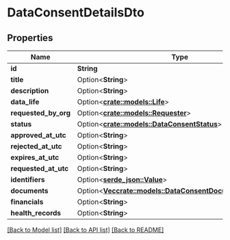 # DataConsentDetailsDto

## Properties

Name | Type | Description | Notes
------------ | ------------- | ------------- | -------------
**id** | **String** |  | 
**title** | Option<**String**> |  | [optional]
**description** | Option<**String**> |  | [optional]
**data_life** | Option<[**crate::models::Life**](Life.md)> |  | [optional]
**requested_by_org** | Option<[**crate::models::Requester**](Requester.md)> |  | [optional]
**status** | Option<[**crate::models::DataConsentStatus**](DataConsentStatus.md)> |  | [optional]
**approved_at_utc** | Option<**String**> |  | [optional]
**rejected_at_utc** | Option<**String**> |  | [optional]
**expires_at_utc** | Option<**String**> |  | [optional]
**requested_at_utc** | Option<**String**> |  | [optional]
**identifiers** | Option<[**serde_json::Value**](.md)> |  | [optional]
**documents** | Option<[**Vec<crate::models::DataConsentDocumentDetailsDto>**](DataConsentDocumentDetailsDto.md)> |  | [optional]
**financials** | Option<**String**> |  | [optional]
**health_records** | Option<**String**> |  | [optional]

[[Back to Model list]](../README.md#documentation-for-models) [[Back to API list]](../README.md#documentation-for-api-endpoints) [[Back to README]](../README.md)



